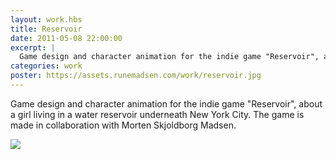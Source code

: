 ```yaml
---
layout: work.hbs
title: Reservoir
date: 2011-05-08 22:00:00
excerpt: |
  Game design and character animation for the indie game "Reservoir", about a girl living in a water reservoir underneath New York City. The game is made in collaboration with Morten Skjoldborg Madsen.
categories: work
poster: https://assets.runemadsen.com/work/reservoir.jpg
---
```


Game design and character animation for the indie game "Reservoir", about a girl
living in a water reservoir underneath New York City. The game is made in
collaboration with Morten Skjoldborg Madsen.

<div class="wide-750">
  <img src="https://assets.runemadsen.com/work/reservoir.jpg" />
</div>
